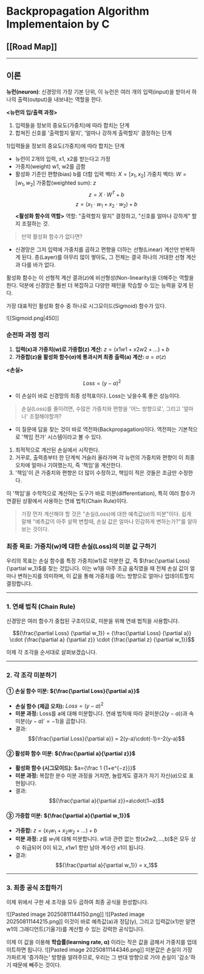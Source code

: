 # Backpropagation Algorithm Implementaion by C


## [[Road Map]]
---

## 이론

**뉴런(neuron)**: 신경망의 가장 기본 단위, 이 뉴런은 여러 개의 입력(input)을 받아서 하나의 출력(output)을 내보내는 역할을 한다.

**<뉴런의 입/출력 과정>**
1. 입력들을 정보의 중요도(가중치)에 따라 합치는 단계
2. 합쳐진 신호를 '출력할지 말지', '얼마나 강하게 출력할지' 결정하는 단계


1)입력들을 정보의 중요도(가중치)에 따라 합치는 단계
- 뉴런이 2개의 입력, x1, x2를 받는다고 가정
- 가중치(weight) w1, w2를 곱함
- 활성화 기준인 편향(bias) b를 더함
입력 벡터: $X = [x_1,x_2]$
가중치 벡터: $W = [w_1,w_2]$
가중합(weighted sum): $z$
$$z = X \cdot W^T + b$$
$$ z = (x_1 \cdot w_1 + x_2 \cdot w_2) + b $$
**<활성화 함수의 역할>**
역할: "출력할지 말지" 결정하고, "신호를 얼마나 강하게" 할지 조절하는 것.

> 만약 활성화 함수가 없다면?
- 신경망은 그저 입력에 가중치를 곱하고 편향을 더하는 선형(Linear) 계산만 반복하게 된다. 층(Layer)를 아무리 많이 쌓아도, 그 전체는 결국 하나의 거대한 선형 계산과 다를 바가 없다.

활성화 함수는 이 선형적 계산 결과($z$)에 비선형성(Non-linearity)을  더해주는 역할을 한다. 덕분에 신경망은 훨씬 더 복잡하고 다양한 패턴을 학습할 수  있는 능력을 갖게 된다.

가장 대표적인 활성화 함수 중 하나로 시그모이드(Sigmoid) 함수가 있다.

![[Sigmoid.png|450]]

### 순전파 과정 정리

1. **입력(x)과 가중치(w)로 가중합(z) 계산:**
	$z=(x1​w1​+x2​w2​+...)+b$
2. **가중합(z)을 활성화 함수(σ)에 통과시켜 최종 출력(a) 계산:**
	$a=σ(z)$


**<손실>**

$$ Loss = (y - a)^2$$
- 이 손실이 바로 신경망의 최종 성적표이다. Loss는 낮을수록 좋은 성능이다.


> 손실(Loss)를 줄이려면, 수많은 가중치와 편향을 '어느 방향으로', 그리고 '얼마나' 조절해야할까?
- 이 질문에 답을 찾는 것이 바로 역전파(Backpropagation)이다. 역전파는 기본적으로 '책임 전가' 시스템이라고 볼 수 있다.
1. 최적적으로 계산된 손실에서 시작한다.
2. 거꾸로, 출력층부터 한 단계씩 거슬러 올라가며 각 뉴런의 가중치와 편향이 이 최종 오차에 얼마나 기여했는지, 즉 '책임'을 계산한다.
3. '책임'이 큰 가중치와 편향은 더 많이 수정하고, 책임이 적은 것들은 조금만 수정한다.

이 '책임'을 수학적으로 계산하는 도구가 바로 미분(differentiation), 특히 여러 함수가 연결된 상황에서 사용하는 연쇄 법칙(Chain Rule)이다.

>가장 먼저 계산해야 할 것은 "손실(Loss)에 대한 예측값($a$)의 미분"이다. 쉽게 말해 "예측값이 아주 살짝 변할때, 손실 값은 얼마나 민감하게 변하는가?"를 알아보는 것이다.


### 최종 목표: 가중치(w)에 대한 손실(Loss)의 미분 값 구하기

우리의 목표는 손실 함수를 특정 가중치(w1​)로 미분한 값, 즉 $\frac{\partial Loss}{\partial w_1}$를 찾는 것입니다. 이는 w1​을 아주 조금 움직였을 때 전체 손실 값이 얼마나 변하는지를 의미하며, 이 값을 통해 가중치를 어느 방향으로 얼마나 업데이트할지 결정합니다.

---

### 1. 연쇄 법칙 (Chain Rule)

신경망은 여러 함수가 중첩된 구조이므로, 미분을 위해 연쇄 법칙을 사용합니다.

$${\frac{\partial Loss} {\partial w_1}} = {\frac{\partial Loss} {\partial a}} \cdot {\frac{\partial a} {\partial z}} \cdot {\frac{\partial z} {\partial w_1}}$$



이제 각 조각을 순서대로 살펴보겠습니다.

---

### 2. 각 조각 미분하기

#### ① 손실 함수 미분: ${\frac{\partial Loss}{\partial a}}$

- **손실 함수 (제곱 오차):** $Loss=(y−a)^2$
- **미분 과정:** Loss를 a에 대해 미분합니다. 연쇄 법칙에 따라 겉미분$(2(y−a))$과 속미분$((y−a)′=−1)$을 곱합니다.
- 결과:
$${\frac{\partial Loss}{\partial a}} = 2(y-a)\cdot(-1)=-2(y-a)$$


#### ② 활성화 함수 미분: ${\frac{\partial a}{\partial z}}$

- **활성화 함수 (시그모이드):** $a={\frac 1 {1+e^{−z}}}​$
- **미분 과정:** 복잡한 분수 미분 과정을 거치면, 놀랍게도 결과가 자기 자신($a$)으로 표현됩니다.
- 결과:
    $${\frac{\partial a}{\partial z}}​=a\cdot(1−a)$$
    

#### ③ 가중합 미분: ${\frac{\partial a}{\partial w_1}}$

- **가중합:** $z=(x_1​w_1​+x_2​w_2​+…)+b$
- **미분 과정:** $z$를 $w_1$​에 대해 미분합니다. $w1$​과 관련 없는 항$(x2​w2​,…,$b)$은 모두 상수 취급되어 0이 되고, $x1​w1​$ 항만 남아 계수인 $x1$​이 됩니다.
- 결과: $${\frac{\partial a}{\partial w_1}} = x_1$$
    

---

### 3. 최종 공식 조합하기

이제 위에서 구한 세 조각을 모두 곱하여 최종 공식을 완성합니다.

![[Pasted image 20250811144150.png]]
![[Pasted image 20250811144215.png]]
이것이 바로 예측값(a)과 정답(y), 그리고 입력값(x1​)만 알면 w1​의 그래디언트(기울기)를 계산할 수 있는 강력한 공식입니다.

이제 이 값을 이용해 **학습률(learning rate, α)** 이라는 작은 값을 곱해서 가중치를 업데이트하면 됩니다.
![[Pasted image 20250811144346.png]]
미분값은 손실이 가장 가파르게 '증가하는' 방향을 알려주므로, 우리는 그 반대 방향으로 가야 손실이 '감소'하기 때문에 빼주는 것이다.
